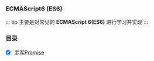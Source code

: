 ### ECMAScript6 (ES6)

::: tip
主要是对常见的 **ECMAScript 6(ES6)** 进行学习并实现
:::

### 目录

- [x] [手写Promise](./promise/README.md)
